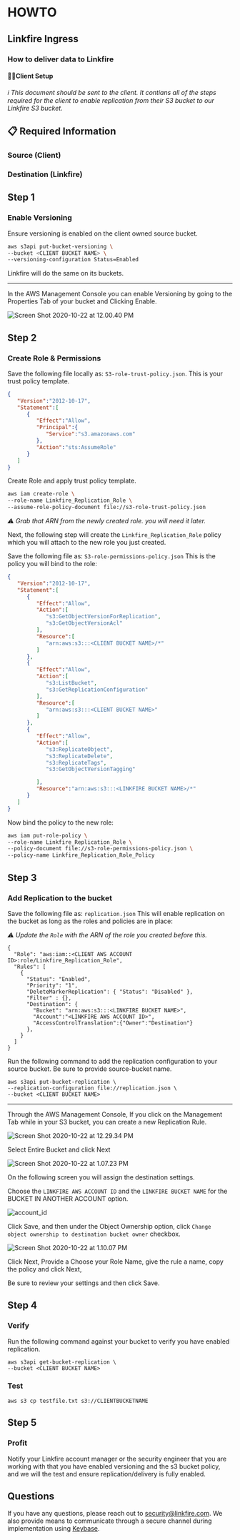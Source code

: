 # HOWTO

## Linkfire Ingress

### How to deliver data to Linkfire

#### 👩‍💼Client Setup

*ℹ️ This document should be sent to the client. It contians all of the steps required for the client to enable replication from their S3 bucket to our Linkfire S3 bucket.*



## 📋 Required Information

### Source (Client)

### Destination (Linkfire)



## Step 1

### Enable Versioning

Ensure versioning is enabled on the client owned source bucket.

```bash
aws s3api put-bucket-versioning \
--bucket <CLIENT BUCKET NAME> \
--versioning-configuration Status=Enabled
```

Linkfire will do the same on its buckets.

---

In the AWS Management Console you can enable Versioning by going to the Properties Tab of your bucket and Clicking Enable.

![Screen Shot 2020-10-22 at 12.00.40 PM](versioning.png)



## Step 2

### Create Role & Permissions

Save the following file locally as: `S3-role-trust-policy.json`. This is your trust policy template.

```json
{
   "Version":"2012-10-17",
   "Statement":[
      {
         "Effect":"Allow",
         "Principal":{
            "Service":"s3.amazonaws.com"
         },
         "Action":"sts:AssumeRole"
      }
   ]
}
```

Create Role and apply trust policy template.

```bash
aws iam create-role \
--role-name Linkfire_Replication_Role \
--assume-role-policy-document file://s3-role-trust-policy.json
```

*⚠️ Grab that ARN from the newly created role. you will need it later.*



Next, the following step will create the `Linkfire_Replication_Role` policy which you will attach to the new role you just created.

Save the following file as: `S3-role-permissions-policy.json`
This is the policy you will bind to the role:

```json
{
   "Version":"2012-10-17",
   "Statement":[
      {
         "Effect":"Allow",
         "Action":[
            "s3:GetObjectVersionForReplication",
            "s3:GetObjectVersionAcl"
         ],
         "Resource":[
            "arn:aws:s3:::<CLIENT BUCKET NAME>/*"
         ]
      },
      {
         "Effect":"Allow",
         "Action":[
            "s3:ListBucket",
            "s3:GetReplicationConfiguration"
         ],
         "Resource":[
            "arn:aws:s3:::<CLIENT BUCKET NAME>"
         ]
      },
      {
         "Effect":"Allow",
         "Action":[
            "s3:ReplicateObject",
            "s3:ReplicateDelete",
            "s3:ReplicateTags",
            "s3:GetObjectVersionTagging"

         ],
         "Resource":"arn:aws:s3:::<LINKFIRE BUCKET NAME>/*"
      }
   ]
}
```

Now bind the policy to the new role:

```bash
aws iam put-role-policy \
--role-name Linkfire_Replication_Role \
--policy-document file://s3-role-permissions-policy.json \
--policy-name Linkfire_Replication_Role_Policy
```



## Step 3

### Add Replication to the bucket

Save the following file as: `replication.json` This will enable replication on the bucket as long as the roles and policies are in place:

*⚠️ Update the `Role` with the ARN of the role you created before this.*

```
{
  "Role": "aws:iam::<CLIENT AWS ACCOUNT ID>:role/Linkfire_Replication_Role",
  "Rules": [
    {
      "Status": "Enabled",
      "Priority": "1",
      "DeleteMarkerReplication": { "Status": "Disabled" },
      "Filter" : {},
      "Destination": {
        "Bucket": "arn:aws:s3:::<LINKFIRE BUCKET NAME>",
        "Account":"<LINKFIRE AWS ACCOUNT ID>",
        "AccessControlTranslation":{"Owner":"Destination"}
      },
    }
  ]
}
```

Run the following command to add the replication configuration to your source bucket. Be sure to provide source-bucket name.

```
aws s3api put-bucket-replication \
--replication-configuration file://replication.json \
--bucket <CLIENT BUCKET NAME>
```

---

Through the AWS Management Console, If you click on the Management Tab while in your S3 bucket, you can create a new Replication Rule.

![Screen Shot 2020-10-22 at 12.29.34 PM](add_rule.png)

Select Entire Bucket and click Next

![Screen Shot 2020-10-22 at 1.07.23 PM](rule.png)

On the following screen you will assign the destination settings.

Choose the `LINKFIRE AWS ACCOUNT ID` and the `LINKFIRE BUCKET NAME` for the BUCKET IN ANOTHER ACCOUNT option.

![account_id](account_id.png)

Click Save, and then under the Object Ownership option, click `Change object ownership to destination bucket owner` checkbox.

![Screen Shot 2020-10-22 at 1.10.07 PM](ownership.png)

 Click Next, Provide a Choose your Role Name, give the rule a name, copy the policy and click Next, 

Be sure to review your settings and then click Save.



## Step 4

### Verify

Run the following command against your bucket to verify you have enabled replication.

```
aws s3api get-bucket-replication \
--bucket <CLIENT BUCKET NAME>
```

### Test

```
aws s3 cp testfile.txt s3://CLIENTBUCKETNAME
```



## Step 5

### Profit

Notify your Linkfire account manager or the security engineer that you are working with that you have enabled versioning and the s3 bucket policy, and we will the test and ensure replication/delivery is fully enabled.



## Questions

If you have any questions, please reach out to [security@linkfire.com](mailto:security@linkfire.com). We also provide means to communicate through a secure channel during implementation using [Keybase](https://keybase.io/linkfiresec). 